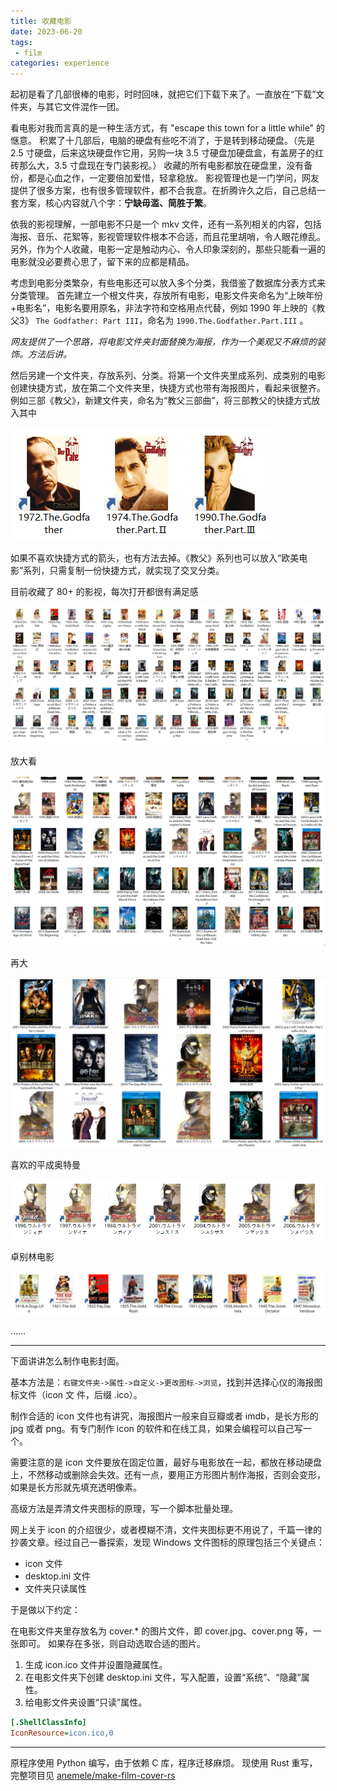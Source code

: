 ```yaml
---
title: 收藏电影
date: 2023-06-20
tags:
 - film
categories: experience
---
```



起初是看了几部很棒的电影，时时回味，就把它们下载下来了。一直放在“下载”文件夹，与其它文件混作一团。

看电影对我而言真的是一种生活方式，有 "escape this town for a little while" 的惬意。
积累了十几部后，电脑的硬盘有些吃不消了，于是转到移动硬盘。（先是 2.5 寸硬盘，后来这块硬盘作它用，另购一块 3.5 寸硬盘加硬盘盒，有盖房子的红砖那么大，3.5 寸盘现在专门装影视。）
收藏的所有电影都放在硬盘里，没有备份，都是心血之作，一定要倍加爱惜，轻拿稳放。
影视管理也是一门学问，网友提供了很多方案，也有很多管理软件，都不合我意。在折腾许久之后，自己总结一套方案，核心内容就八个字：**宁缺毋滥、简胜于繁**。

依我的影视理解，一部电影不只是一个 mkv 文件，还有一系列相关的内容，包括海报、音乐、花絮等，影视管理软件根本不合适，而且花里胡哨，令人眼花缭乱。另外，作为个人收藏，电影一定是触动内心、令人印象深刻的，那些只能看一遍的电影就没必要费心思了，留下来的应都是精品。

考虑到电影分类繁杂，有些电影还可以放入多个分类，我借鉴了数据库分表方式来分类管理。
首先建立一个根文件夹，存放所有电影，电影文件夹命名为“上映年份+电影名”，电影名要用原名，非法字符和空格用点代替，例如 1990 年上映的《教父3》 `The Godfather: Part III`，命名为 `1990.The.Godfather.Part.III` 。

*网友提供了一个思路，将电影文件夹封面替换为海报，作为一个美观又不麻烦的装饰。方法后讲。*

然后另建一个文件夹，存放系列、分类。将第一个文件夹里成系列、成类别的电影创建快捷方式，放在第二个文件夹里，快捷方式也带有海报图片，看起来很整齐。例如三部《教父》，新建文件夹，命名为“教父三部曲”，将三部教父的快捷方式放入其中

![](9n0zqy.png)

如果不喜欢快捷方式的箭头，也有方法去掉。《教父》系列也可以放入“欧美电影”系列，只需复制一份快捷方式，就实现了交叉分类。

目前收藏了 80+ 的影视，每次打开都很有满足感

![](om8ttd.png)

放大看

![](awjak1.png)

再大

![](apkcu8.png)

喜欢的平成奥特曼

![](lmk7me.png)

卓别林电影

![](8zhjkt.png)

……

---

下面讲讲怎么制作电影封面。

基本方法是：`右键文件夹->属性->自定义->更改图标->浏览`，找到并选择心仪的海报图标文件（icon 文
件，后缀 .ico）。

制作合适的 icon 文件也有讲究，海报图片一般来自豆瓣或者 imdb，是长方形的 jpg 或者 png。有专门制作 icon 的软件和在线工具，如果会编程可以自己写一个。

需要注意的是 icon 文件要放在固定位置，最好与电影放在一起，都放在移动硬盘上，不然移动或删除会失效。还有一点，要用正方形图片制作海报，否则会变形，如果是长方形就先填充透明像素。

高级方法是弄清文件夹图标的原理，写一个脚本批量处理。

网上关于 icon 的介绍很少，或者模糊不清，文件夹图标更不用说了，千篇一律的抄袭文章。经过自己一番探索，发现 Windows 文件图标的原理包括三个关键点：

- icon 文件
- desktop.ini 文件
- 文件夹只读属性

于是做以下约定：

在电影文件夹里存放名为 cover.* 的图片文件，即 cover.jpg、cover.png 等，一张即可。
如果存在多张，则自动选取合适的图片。

1. 生成 icon.ico 文件并设置隐藏属性。
2. 在电影文件夹下创建 desktop.ini 文件，写入配置，设置“系统”、“隐藏”属性。
3. 给电影文件夹设置“只读”属性。

```ini
[.ShellClassInfo]
IconResource=icon.ico,0
```

---

原程序使用 Python 编写，由于依赖 C 库，程序迁移麻烦。
现使用 Rust 重写，完整项目见
[anemele/make-film-cover-rs](https://github.com/anemele/make-film-cover-rs)
